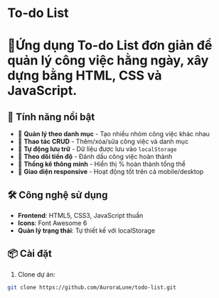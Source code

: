 # To-do List
# 📝Ứng dụng To-do List đơn giản để quản lý công việc hằng ngày, xây dựng bằng HTML, CSS và JavaScript.

## 🌟 Tính năng nổi bật
- 🎯 **Quản lý theo danh mục** - Tạo nhiều nhóm công việc khác nhau
- 🎯 **Thao tác CRUD** - Thêm/xóa/sửa công việc và danh mục
- 🎯 **Tự động lưu trữ** - Dữ liệu được lưu vào `localStorage`
- 🎯 **Theo dõi tiến độ** - Đánh dấu công việc hoàn thành
- 🎯 **Thống kê thông minh** - Hiển thị % hoàn thành tổng thể
- 🎯 **Giao diện responsive** - Hoạt động tốt trên cả mobile/desktop

## 🛠 Công nghệ sử dụng
- **Frontend**: HTML5, CSS3, JavaScript thuần 
- **Icons**: Font Awesome 6
- **Quản lý trạng thái**: Tự thiết kế với localStorage

## 📦 Cài đặt
1. Clone dự án:
```bash
git clone https://github.com/AuroraLune/todo-list.git
